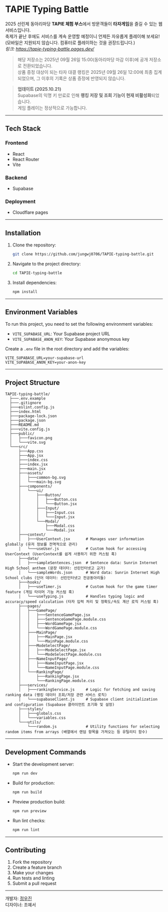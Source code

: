 # TAPIE Typing Battle

2025 선린제 동아리마당 **TAPIE 체험 부스**에서 방문객들이 **타자게임**을 즐길 수 있는 웹 서비스입니다.<br />
축제가 끝난 후에도 서비스를 계속 운영할 예정이니 언제든 자유롭게 플레이해 보세요! (모바일은 지원되지 않습니다. 컴퓨터로 플레이하는 것을 권장드립니다.)<br />
*링크: https://tapie-typing-battle.pages.dev/*

> 해당 저장소는 2025년 09월 26일 15:00(동아리마당 마감 이후)에 공개 저장소로 전환되었습니다. <br />
> 상품 증정 대상이 되는 타자 대결 랭킹은 2025년 09월 26일 12:00에 최종 집계되었으며, 그 이후의 기록은 상품 증정에 반영되지 않습니다.

> **업데이트 (2025.10.21)**  
> Supabase의 익명 키 만료로 인해 **랭킹 저장 및 조회 기능이 현재 비활성화**되었습니다.  
> 게임 플레이는 정상적으로 가능합니다.

---

## Tech Stack
### Frontend
- React
- React Router
- Vite

### Backend
- Supabase 

### Deployment
- Cloudflare pages

---

## Installation
1. Clone the repository:
   ```bash
   git clone https://github.com/jungwj0706/TAPIE-typing-battle.git
   ```
2. Navigate to the project directory:
   ```bash
   cd TAPIE-typing-battle
   ```
3. Install dependencies:
   ```bash
   npm install
   ```

---

## Environment Variables
To run this project, you need to set the following environment variables:
- `VITE_SUPABASE_URL`: Your Supabase project URL
- `VITE_SUPABASE_ANON_KEY`: Your Supabase anonymous key

Create a `.env` file in the root directory and add the variables:
```env
VITE_SUPABASE_URL=your-supabase-url
VITE_SUPABASE_ANON_KEY=your-anon-key
```

---

## Project Structure
```
TAPIE-typing-battle/
  ├───.env.example
  ├───.gitignore
  ├───eslint.config.js
  ├───index.html
  ├───package-lock.json
  ├───package.json
  ├───README.md
  ├───vite.config.js
  ├───public/
  │   ├───favicon.png
  │   └───vite.svg 
  └───src/
      ├───App.css
      ├───App.jsx
      ├───index.css
      ├───index.jsx
      ├───main.jsx
      ├───assets/
      │   ├───common-bg.svg
      │   └───main-bg.svg
      ├───components/
      │   └───ui/
      │       ├───Button/
      │       │   ├───Button.css
      │       │   └───Button.jsx
      │       ├───Input/
      │       │   ├───Input.css
      │       │   └───Input.jsx
      │       └───Modal/
      │           ├───Modal.css
      │           └───Modal.jsx
      ├───context/
      │   ├───UserContext.jsx       # Manages user information globally (유저 정보를 전역적으로 관리)
      │   └───useUser.js            # Custom hook for accessing UserContext (UserContext를 쉽게 사용하기 위한 커스텀 훅)
      ├───data/
      │   ├───sampleSentences.json  # Sentence data: Sunrin Internet High School anthem (문장 데이터: 선린인터넷고 교가)
      │   └───sampleWords.json      # Word data: Sunrin Internet High School clubs (단어 데이터: 선린인터넷고 전공동아리들)
      ├───hooks/
      │   ├───useTimer.js           # Custom hook for the game timer feature (게임 타이머 기능 커스텀 훅)
      │   └───useTyping.js          # Handles typing logic and accuracy/speed calculation (타자 입력 처리 및 정확도/속도 계산 로직 커스텀 훅)
      ├───pages/
      │   ├───GamePage/
      │   │   ├───SentenceGamePage.jsx
      │   │   ├───SentenceGamePage.module.css
      │   │   ├───WordGamePage.jsx
      │   │   └───WordGamePage.module.css
      │   ├───MainPage/
      │   │   ├───MainPage.jsx
      │   │   └───MainPage.module.css
      │   ├───ModeSelectPage/
      │   │   ├───ModeSelectPage.jsx
      │   │   └───ModeSelectPage.module.css
      │   ├───NameInputPage/
      │   │   ├───NameInputPage.jsx
      │   │   └───NameInputPage.module.css
      │   └───RankingPage/
      │       ├───RankingPage.jsx
      │       └───RankingPage.module.css
      ├───services/
      │   ├───rankingService.js     # Logic for fetching and saving ranking data (랭킹 데이터 조회/저장 관련 서비스 로직)
      │   └───supabaseClient.js     # Supabase client initialization and configuration (Supabase 클라이언트 초기화 및 설정)
      ├───styles/
      │   ├───globals.css
      │   └───variables.css
      └───utils/
          └───random.js             # Utility functions for selecting random items from arrays (배열에서 랜덤 항목을 가져오는 등 유틸리티 함수)
```

---

## Development Commands
- Start the development server:
  ```bash
  npm run dev
  ```
- Build for production:
  ```bash
  npm run build
  ```
- Preview production build:
  ```bash
  npm run preview
  ```
- Run lint checks:
  ```bash
  npm run lint
  ```

---

## Contributing
1. Fork the repository
2. Create a feature branch
3. Make your changes
4. Run tests and linting
5. Submit a pull request

---

개발자: [정우진](https://github.com/jungwj0706) <br />
디자이너: 조예서
